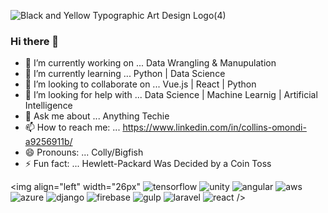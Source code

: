![Black and Yellow Typographic Art   Design Logo(4)](https://user-images.githubusercontent.com/41758123/132143215-a06642f3-7985-4195-8faf-c64a290990d2.png)

### Hi there 👋

- 🔭 I’m currently working on ... Data Wrangling & Manupulation
- 🌱 I’m currently learning ... Python | Data Science 
- 👯 I’m looking to collaborate on ... Vue.js | React | Python
- 🤔 I’m looking for help with ... Data Science | Machine Learnig | Artificial Intelligence
- 💬 Ask me about ... Anything Techie
- 📫 How to reach me: ... https://www.linkedin.com/in/collins-omondi-a9256911b/
- 😄 Pronouns: ... Colly/Bigfish
- ⚡ Fun fact: ... Hewlett-Packard Was Decided by a Coin Toss

<img align="left" width="26px"
![tensorflow](https://user-images.githubusercontent.com/41758123/132144035-60b2c761-b881-4e83-b241-8b2ee0c7f591.png)
![unity](https://user-images.githubusercontent.com/41758123/132144036-112b439e-cab4-4baa-bf2c-29435fb83d88.png)
![angular](https://user-images.githubusercontent.com/41758123/132144037-04df9aa1-ad0c-49b4-bd21-2da77a7c3518.png)
![aws](https://user-images.githubusercontent.com/41758123/132144039-42df0f67-d5a5-4d5b-acba-09af968223c7.png)
![azure](https://user-images.githubusercontent.com/41758123/132144040-7eb979f7-bd14-416d-abbd-838748020304.png)
![django](https://user-images.githubusercontent.com/41758123/132144041-6635d5ab-7244-4902-b1a9-c01f80a91363.png)
![firebase](https://user-images.githubusercontent.com/41758123/132144043-bb692f19-a82e-47b0-8d8d-12fca4629484.png)
![gulp](https://user-images.githubusercontent.com/41758123/132144045-c8f8e448-e0c8-4f4a-9377-3a13f81e89f7.png)
![laravel](https://user-images.githubusercontent.com/41758123/132144047-c5cbe259-b62e-41ca-b6c1-3689f88e6b69.png)
![react](https://user-images.githubusercontent.com/41758123/132144049-a5c54c6d-a625-4671-93f1-0c2cbaae9c5c.png)
     />


<!--
**ColloBigfish/collobigfish** is a ✨ _special_ ✨ repository because its `README.md` (this file) appears on your GitHub profile.

Here are some ideas to get you started:

- 🔭 I’m currently working on ... Data Wrangling & Manupulation
- 🌱 I’m currently learning ... Python | Data Science 
- 👯 I’m looking to collaborate on ... Vue.js | React | Python
- 🤔 I’m looking for help with ... Data Science | Machine Learnig | Artificial Intelligence
- 💬 Ask me about ... Anything Techie
- 📫 How to reach me: ... https://www.linkedin.com/in/collins-omondi-a9256911b/
- 😄 Pronouns: ... Colly/Bigfish
- ⚡ Fun fact: ... Hewlett-Packard Was Decided by a Coin Toss
-->
